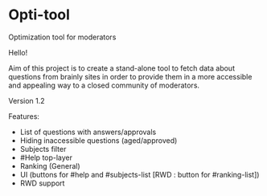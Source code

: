 # Opti-tool
Optimization tool for moderators

Hello! 


Aim of this project is to create a stand-alone tool to fetch data about questions from brainly sites in order to provide them in a more accessible and appealing way to a closed community of moderators. 

Version 1.2

Features: 
  - List of questions with answers/approvals
  - Hiding inaccessible questions (aged/approved)
  - Subjects filter 
  - #Help top-layer
  - Ranking (General)
  - UI (buttons for #help and #subjects-list [RWD : button for #ranking-list])
  - RWD support
